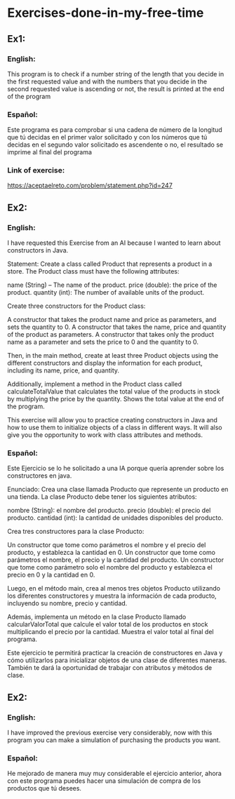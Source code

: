 # Exercises-done-in-my-free-time


## Ex1:

  ### English:
  This program is to check if a number string of the length that you decide in the first requested value and with the numbers that you decide in the second requested value is ascending or not,
  the result is printed at the end of the program
  
  ### Español:
  Este programa es para comprobar si una cadena de número de la longitud que tú decidas en el primer valor solicitado y con los números que tú decidas en el segundo valor solicitado es ascendente o no,
  el resultado se imprime al final del programa
  
  ### Link of exercise:
  https://aceptaelreto.com/problem/statement.php?id=247





## Ex2:
  ### English:
  I have requested this Exercise from an AI because I wanted to learn about constructors in Java.
  
  Statement:
  Create a class called Product that represents a product in a store. The Product class must have the following attributes:
  
  name (String) – The name of the product.
  price (double): the price of the product.
  quantity (int): The number of available units of the product.
  
  Create three constructors for the Product class:
  
  A constructor that takes the product name and price as parameters, and sets the quantity to 0.
  A constructor that takes the name, price and quantity of the product as parameters.
  A constructor that takes only the product name as a parameter and sets the price to 0 and the quantity to 0.
  
  Then, in the main method, create at least three Product objects using the different constructors and display the information for each product, including its name, price, and quantity.
  
  Additionally, implement a method in the Product class called calculateTotalValue that calculates the total value of the products in stock by multiplying the price by the quantity. Shows the total value at the end of the program.
  
  This exercise will allow you to practice creating constructors in Java and how to use them to initialize objects of a class in different ways. It will also give you the opportunity to work with class attributes and methods.


  ### Español:
  Este Ejercicio se lo he solicitado a una IA porque quería aprender sobre los constructores en java.
  
  Enunciado:
  Crea una clase llamada Producto que represente un producto en una tienda. La clase Producto debe tener los siguientes atributos:
  
  nombre (String): el nombre del producto.
  precio (double): el precio del producto.
  cantidad (int): la cantidad de unidades disponibles del producto.
  
  Crea tres constructores para la clase Producto:
  
  Un constructor que tome como parámetros el nombre y el precio del producto, y establezca la cantidad en 0.
  Un constructor que tome como parámetros el nombre, el precio y la cantidad del producto.
  Un constructor que tome como parámetro solo el nombre del producto y establezca el precio en 0 y la cantidad en 0.
  
  Luego, en el método main, crea al menos tres objetos Producto utilizando los diferentes constructores y muestra la información de cada producto, incluyendo su nombre, precio y cantidad.
  
  Además, implementa un método en la clase Producto llamado calcularValorTotal que calcule el valor total de los productos en stock multiplicando el precio por la cantidad. Muestra el valor total al final del programa.
  
  Este ejercicio te permitirá practicar la creación de constructores en Java y cómo utilizarlos para inicializar objetos de una clase de diferentes maneras. También te dará la oportunidad de trabajar con atributos y métodos de clase.





  ## Ex2:
  ### English:
  I have improved the previous exercise very considerably, now with this program you can make a simulation of purchasing the products you want.

  ### Español:
  He mejorado de manera muy muy considerable el ejercicio anterior, ahora con este programa puedes hacer una simulación de compra de los productos que tú desees.
